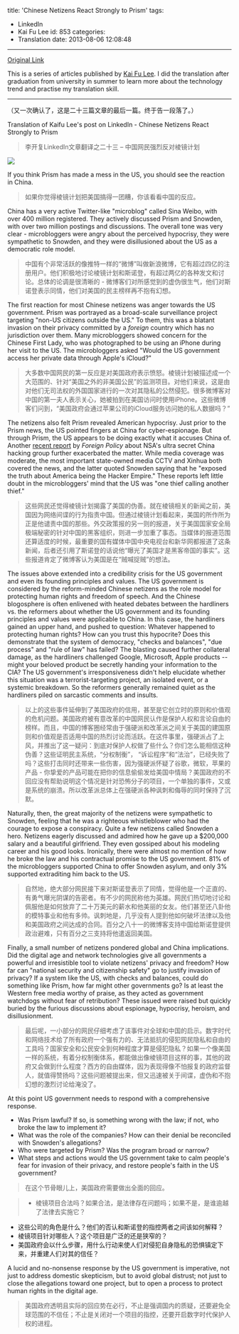 title: 'Chinese Netizens React Strongly to Prism'
tags:
  - LinkedIn
  - Kai Fu Lee
id: 853
categories:
  - Translation
date: 2013-08-06 12:08:48
---
[Original Link](https://www.linkedin.com/today/post/article/20130617124651-416648-chinese-netizens-react-strongly-to-prism)

This is a series of articles published by [Kai Fu Lee](https://www.linkedin.com/profile/view?id=416648&authType=name&authToken=GZNe&ref=CONTENT&goback=%2Empd2_*1_*1_*1_*1_*1_*1_20121002150727*5416648*5the*5chinese*5user*5is*5more*5like*5you*5than*5you*5think&trk=mp-ph-pn). I did the translation after graduation from university in summer to learn more about the technology trend and practise my translation skill.

---
（又一次确认了，这是二十三篇文章的最后一篇。终于告一段落了。）

Translation of Kaifu Lee's post on LinkedIn - Chinese Netizens React Strongly to Prism
>李开复LinkedIn文章翻译之二十三 – 中国网民强烈反对棱镜计划

![](http://media.licdn.com/mpr/mpr/p/5/000/287/2a8/3e1e3ee.png)

If you think Prism has made a mess in the US, you should see the reaction in China.
>如果你觉得棱镜计划把美国搞得一团糟，你该看看中国的反应。

China has a very active Twitter-like "microblog" called Sina Weibo, with over 400 million registered. They actively discussed Prism and Snowden, with over two million postings and discussions. The overall tone was very clear - microbloggers were angry about the perceived hypocrisy, they were sympathetic to Snowden, and they were disillusioned about the US as a democratic role model.
>中国有个非常活跃的像推特一样的“微博”叫做新浪微博，它有超过四亿的注册用户。他们积极地讨论棱镜计划和斯诺登，有超过两亿的各种发文和讨论。总体的论调是很清晰的 - 微博客们对所感觉到的虚伪很生气，他们对斯诺登表示同情，他们对美国的民主榜样再不抱有幻想。

The first reaction for most Chinese netizens was anger towards the US government. Prism was portrayed as a broad-scale surveillance project targeting "non-US citizens outside the US." To them, this was a blatant invasion on their privacy committed by a _foreign_ country which has no jurisdiction over them. Many microbloggers showed concern for the Chinese First Lady, who was photographed to be using an iPhone during her visit to the US. The microbloggers asked "Would the US government access her private data through Apple's iCloud?"
>大多数中国网民的第一反应是对美国政府表示愤怒。棱镜计划被描述成一个大范围的、针对“美国之外的非美国公民”的监测项目。对他们来说，这是由对他们无司法权的外国国家进行的一次对其隐私的公然侵犯。很多微博客对中国的第一夫人表示关心，她被拍到在美国访问时使用iPhone。这些微博客们问到，“美国政府会通过苹果公司的iCloud服务访问她的私人数据吗？”

The netizens also felt Prism revealed American hypocrisy. Just prior to the Prism news, the US pointed fingers at China for cyber-espionage. But through Prism, the US appears to be doing exactly what it accuses China of. Another [recent report](http://www.foreignpolicy.com/articles/2013/06/10/inside_the_nsa_s_ultra_secret_china_hacking_group) by _Foreign Policy_ about NSA's ultra secret China hacking group further exacerbated the matter. While media coverage was moderate, the most important state-owned media CCTV and Xinhua both covered the news, and the latter quoted Snowden saying that he "exposed the truth about America being the Hacker Empire." These reports left little doubt in the microbloggers' mind that the US was "one thief calling another thief."
>这些网民还觉得棱镜计划揭露了美国的伪善。就在棱镜相关的新闻之前，美国因为网络间谍的行为指责中国。但通过棱镜计划看起来，美国的所作所为正是他谴责中国的那些。外交政策报的另一则的报道，关于美国国家安全局极端秘密的针对中国的黑客组织，则进一步加重了事态。当媒体的报道范围还算适度的时候，最重要的国有媒体中国中央电视台和新华网都报道了这条新闻，后者还引用了斯诺登的话说他“曝光了美国才是黑客帝国的事实”。这些报道肯定了微博客认为美国是在“贼喊捉贼”的想法。

The issues above extended into a credibility crisis for the US government and even its founding principles and values. The US government is considered by the reform-minded Chinese netizens as the role model for protecting human rights and freedom of speech. And the Chinese blogosphere is often enlivened with heated debates between the hardliners vs. the reformers about whether the US government and its founding principles and values were applicable to China. In this case, the hardliners gained an upper hand, and pushed to question: Whatever happened to protecting human rights? How can you trust this hypocrite? Does this demonstrate that the system of democracy, "checks and balances", "due process" and "rule of law" has failed? The blasting caused further collateral damage, as the hardliners challenged Google, Microsoft, Apple products -- might your beloved product be secretly handing your information to the CIA? The US government's irresponsiveness didn't help elucidate whether this situation was a terrorist-targeting project, an isolated event, or a systemic breakdown. So the reformers generally remained quiet as the hardliners piled on sarcastic comments and insults.
>以上的这些事件延伸到了美国政府的信用，甚至是它创立时的原则和价值观的危机问题。美国政府被有意改革的中国网民认作是保护人权和言论自由的榜样。而且，中国的博客圈经常由于强硬派和改革派之间关于美国的建国原则和价值观是否适用中国的热烈讨论而活跃。在这件事里，强硬派占了上风，并推出了这一疑问：到底对保护人权做了些什么？你们怎么能相信这种伪善？这些证明民主系统，“分权制衡”， “诉讼程序”和“法治”，已经失败了吗？这些打击同时还带来一些伤害，因为强硬派怀疑了谷歌，微软，苹果的产品 - 你挚爱的产品可能在把你的信息偷偷发给美国中情局？美国政府的不回应没有帮助说明这个情况是针对恐怖分子的项目，一个单独的事件，又或是系统的崩溃。所以改革派总体上在强硬派各种讽刺和侮辱的同时保持了沉默。

Naturally, then, the great majority of the netizens were sympathetic to Snowden, feeling that he was a righteous whistleblower who had the courage to expose a conspiracy. Quite a few netizens called Snowden a hero. Netizens eagerly discussed and admired how he gave up a $200,000 salary and a beautiful girlfriend. They even gossiped about his modeling career and his good looks. Ironically, there were almost no mention of how he broke the law and his contractual promise to the US government. 81% of the microbloggers supported China to offer Snowden asylum, and only 3% supported extraditing him back to the US.
>自然地，绝大部分网民接下来对斯诺登表示了同情，觉得他是一个正直的、有勇气曝光阴谋的告密者。有不少的网民称他为英雄。网民们热切地讨论和佩服他是如何放弃了二十万美元的薪水和他美丽的女友。他们甚至还八卦他的模特事业和他有多帅。讽刺地是，几乎没有人提到他如何破坏法律以及他和美国政府之间达成的合同。百分之八十一的微博客支持中国给斯诺登提供政治避难，只有百分之三支持将他遣返回美国。

Finally, a small number of netizens pondered global and China implications. Did the digital age and network technologies give all governments a powerful and irresistible tool to violate netizens' privacy and freedom? How far can "national security and citizenship safety" go to justify invasion of privacy? If a system like the US, with checks and balances, could do something like Prism, how far might other governments go? Is at least the Western free media worthy of praise, as they acted as government watchdogs without fear of retribution? These issued were raised but quickly buried by the furious discussions about espionage, hypocrisy, heroism, and disillusionment.
>最后呢，一小部分的网民仔细考虑了该事件对全球和中国的启示。数字时代和网络技术给了所有政府一个强有力的、无法抵抗的侵犯网民隐私和自由的工具吗？国家安全和公民安全到何种程度才算是侵犯隐私？如果一个像美国一样的系统，有着分权制衡体系，都能做出像棱镜项目这样的事，其他的政府又会做到什么程度？西方的自由媒体，因为表现得像不怕报复的政府监督人，就值得赞扬吗？这些问题被提出来，但又迅速被关于间谍，虚伪和不抱幻想的激烈讨论给淹没了。

At this point US government needs to respond with a comprehensive response.

* Was Prism lawful? If so, is something wrong with the law; if not, who broke the law to implement it?
* What was the role of the companies? How can their denial be reconciled with Snowden's allegations?
* Who were targeted by Prism? Was the program broad or narrow?
* What steps and actions would the US government take to calm people's fear for invasion of their privacy, and restore people's faith in the US government?

>在这个节骨眼儿上，美国政府需要做出全面的回应。

>* 棱镜项目合法吗？如果合法，是法律存在问题吗；如果不是，是谁逾越了法律去实施它？
* 这些公司的角色是什么？他们的否认和斯诺登的指控两者之间该如何解释？
* 棱镜项目针对哪些人？这个项目是广泛的还是狭窄的？
* 美国政府会以什么步骤，用什么行动来使人们对侵犯自身隐私的恐惧镇定下来，并重建人们对其的信任？
  
A lucid and no-nonsense response by the US government is imperative, not just to address domestic skepticism, but to avoid global distrust; not just to close the allegations toward one project, but to open a process to protect human rights in the digital age.
>美国政府透明且实际的回应势在必行，不止是强调国内的质疑，还要避免全球范围的不信任；不止是关闭对一个项目的指控，还要开启数字时代保护人权的进程。

